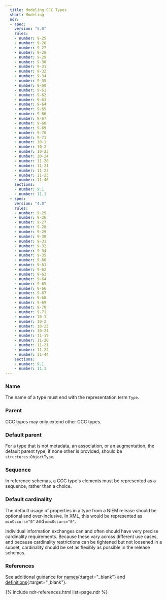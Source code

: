 ```yaml
---
  title: Modeling CCC Types
  short: Modeling
  ndr:
  - spec:
    version: "5.0"
    rules:
    - number: 9-25
    - number: 9-26
    - number: 9-27
    - number: 9-28
    - number: 9-29
    - number: 9-30
    - number: 9-31
    - number: 9-32
    - number: 9-34
    - number: 9-35
    - number: 9-60
    - number: 9-61
    - number: 9-62
    - number: 9-63
    - number: 9-64
    - number: 9-65
    - number: 9-66
    - number: 9-67
    - number: 9-68
    - number: 9-69
    - number: 9-70
    - number: 9-71
    - number: 10-1
    - number: 10-2
    - number: 10-23
    - number: 10-24
    - number: 11-20
    - number: 11-21
    - number: 11-22
    - number: 11-23
    - number: 11-46
    sections:
    - number: 9.1
    - number: 11.1
  - spec:
    version: "4.0"
    rules:
    - number: 9-25
    - number: 9-26
    - number: 9-27
    - number: 9-28
    - number: 9-29
    - number: 9-30
    - number: 9-31
    - number: 9-32
    - number: 9-34
    - number: 9-35
    - number: 9-60
    - number: 9-61
    - number: 9-62
    - number: 9-63
    - number: 9-64
    - number: 9-65
    - number: 9-66
    - number: 9-67
    - number: 9-68
    - number: 9-69
    - number: 9-70
    - number: 9-71
    - number: 10-1
    - number: 10-2
    - number: 10-23
    - number: 10-24
    - number: 11-19
    - number: 11-20
    - number: 11-21
    - number: 11-22
    - number: 11-44
    sections:
    - number: 9.1
    - number: 11.1
---
```


### Name

The name of a type must end with the representation term `Type`.

### Parent

CCC types may only extend other CCC types.

### Default parent

For a type that is not metadata, an association, or an augmentation, the default parent type, if none other is provided, should be `structures:ObjectType`.

### Sequence

In reference schemas, a CCC type's elements must be represented as a sequence, rather than a choice.

### Default cardinality

The default usage of properties in a type from a NIEM release should be optional and over-inclusive.  In XML, this would be represented as `minOccurs="0"` and `maxOccurs="0"`.

Individual information exchanges can and often should have very precise cardinality requirements.  Because these vary across different use cases, and because cardinality restrictions can be tightened but not loosened in a subset, cardinality should be set as flexibly as possible in the release schemas.

### References

See additional guidance for [names](../../../property/modeling/names/){:target="_blank"} and [definitions](../../../property/modeling/definitions/){:target="_blank"}.

{% include ndr-references.html list=page.ndr %}
